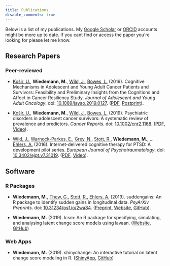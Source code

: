 ```yaml
---
title: Publications
disable_comments: true
---
```


Below is a list of my publications. 
My [Google Scholar](https://scholar.google.co.uk/citations?user=MlR2ow4AAAAJ&hl=en) or [ORCID](https://orcid.org/0000-0003-1991-282X) accounts might be more up to date. 
If you cant find or access the paper you're looking for please let me know.


## Research Papers
### Peer-reviewed

- [Košir, U.](https://twitter.com/UrskaKosir), **Wiedemann, M.**, [Wild, J.](https://twitter.com/drjenwild), [Bowes, L.](https://twitter.com/DrLucyBowes) (2019). 
Cognitive Mechanisms in Adolescent and Young Adult Cancer Patients and Survivors: Feasibility and Preliminary Insights from the Cognitions and Affect in Cancer Resiliency Study. 
_Journal of Adolescent and Young Adult Oncology_. 
doi: [10.1089/jayao.2019.0127](https://www.liebertpub.com/doi/10.1089/jayao.2019.0127).
([PDF](https://www.liebertpub.com/doi/pdf/10.1089/jayao.2019.0127), [Postprint](https://psyarxiv.com/d3cjy/)).

- [Košir, U.](https://twitter.com/UrskaKosir), **Wiedemann, M.**, [Wild, J.](https://twitter.com/drjenwild), [Bowes, L.](https://twitter.com/DrLucyBowes) (2019). 
Psychiatric disorders in adolescent cancer survivors: A systematic review of prevalence and predictors. 
_Cancer Reports_. 
doi: [10.1002/cnr2.1168](https://onlinelibrary.wiley.com/doi/full/10.1002/cnr2.1168).
([PDF](https://onlinelibrary.wiley.com/doi/epdf/10.1002/cnr2.1168), [Video](https://youtu.be/4SBjIkFNAGQ)).

- [Wild, J.](https://twitter.com/drjenwild), [Warnock-Parkes, E.](https://twitter.com/EmmaWParkes), [Grey, N.](https://twitter.com/nickdgrey), [Stott, R.](https://twitter.com/DrRichardStott), **Wiedemann, M.**, … [Ehlers, A.](https://www.psy.ox.ac.uk/team/anke-ehlers) (2016). 
Internet-delivered cognitive therapy for PTSD: A development pilot series. 
_European Journal of Psychotraumatology_. 
doi: [10.3402/ejpt.v7.31019](https://www.tandfonline.com/doi/abs/10.3402/ejpt.v7.31019?needAccess=true#).
([PDF](https://www.tandfonline.com/doi/pdf/10.3402/ejpt.v7.31019?needAccess=true&), [Video](http://www.oxcadat.org/ptsd)).


## Software

### R Packages

- **Wiedemann, M.**, [Thew, G.](https://twitter.com/drgrahamthew), [Stott, R.](https://twitter.com/DrRichardStott), [Ehlers, A.](https://www.psy.ox.ac.uk/team/anke-ehlers) (2019). 
suddengains: An R package to identify sudden gains in longitudinal data. 
_PsyArXiv Preprints_.
doi: [10.31234/osf.io/2wa84](https://psyarxiv.com/2wa84/). ([Preprint](https://psyarxiv.com/2wa84/download), [Website](https://milanwiedemann.github.io/suddengains/), [GitHub](https://github.com/milanwiedemann/suddengains)).

- **Wiedemann, M.** (2019). lcsm: An R package for specifying, simulating, and analysing latent change score models using lavaan. ([Website](https://milanwiedemann.github.io/lcsm/), [GitHub](https://github.com/milanwiedemann/lcsm))

### Web Apps

- **Wiedemann, M.** (2019). shinychange: An interactive tutorial on latent change score modeling in R. ([ShinyApp](https://milanwiedemann.shinyapps.io/shinychange/), [GitHub](https://github.com/milanwiedemann/shinychange))